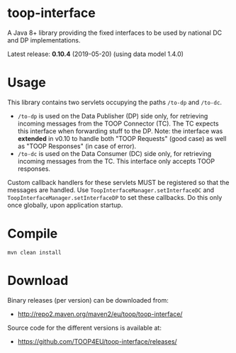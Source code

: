 # toop-interface

A Java 8+ library providing the fixed interfaces to be used by national DC and DP implementations.

Latest release: **0.10.4** (2019-05-20) (using data model 1.4.0)

# Usage

This library contains two servlets occupying the paths `/to-dp` and `/to-dc`.
* `/to-dp` is used on the Data Publisher (DP) side only, for retrieving incoming messages from the TOOP Connector (TC). The TC expects this interface when forwarding stuff to the DP. Note: the interface was **extended** in v0.10 to handle both "TOOP Requests" (good case) as well as "TOOP Responses" (in case of error).
* `/to-dc` is used on the Data Consumer (DC) side only, for retrieving incoming messages from the TC. This interface only accepts TOOP responses.

Custom callback handlers for these servlets MUST be registered so that the messages are handled. Use `ToopInterfaceManager.setInterfaceDC` and `ToopInterfaceManager.setInterfaceDP` to set these callbacks. Do this only once globally, upon application startup. 

# Compile

```
mvn clean install
```

# Download

Binary releases (per version) can be downloaded from:
* http://repo2.maven.org/maven2/eu/toop/toop-interface/
    
Source code for the different versions is available at:
* https://github.com/TOOP4EU/toop-interface/releases/
